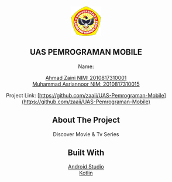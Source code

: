 <br />
<div align="center">
    <img src="imgreadme/Univ.png" alt="Logo" width="80" height="80">
  </a>

## UAS PEMROGRAMAN MOBILE
Name: <p>[Ahmad Zaini NIM: 2010817310001](https://github.com/Asriann15/)<br>
  [Muhammad Asriannoor NIM: 2010817310015](https://github.com/zaaii/)

Project Link: [https://github.com/zaaii/UAS-Pemrograman-Mobile](https://github.com/zaaii/UAS-Pemrograman-Mobile)
    
## About The Project
Discover Movie & Tv Series


## Built With

[Android Studio](https://developer.android.com/)<br>
[Kotlin](https://kotlinlang.org/)
